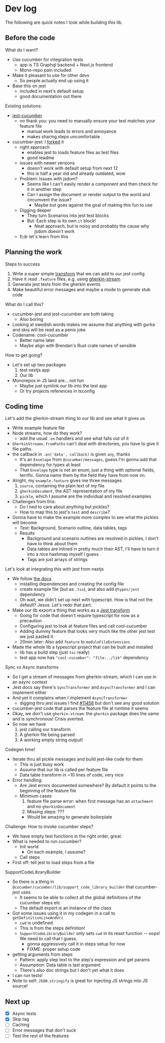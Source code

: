 # Dev log

The following are quick notes I took while building this lib.

## Before the code

What do I want?
- Use cucumber for integration tests
  - app is TS Graphql backend + Next.js frontend
  - Mono-repo pain included
- Make it pleasant to use for other devs
  - So people actually end up using it
- Base this on jest
  - included in next's default setup
  - good documentation out there

Existing solutions:
- [jest-cucumber](https://github.com/bencompton/jest-cucumber)
  - no thank you: you need to manually ensure your test matches your feature file
    - manual work leads to errors and annoyance
    - makes sharing steps uncomfortable
- cucumber-jest: I [forked](https://github.com/technocreatives/cucumber-jest) it
  - right approach
    - enables jest to loads feature files as test files
    - good readme
  - issues with newer versions
    - doesn't work with default setup from next 12
    - this is half a year old and already outdated, wow
  - Problem: Issues with jsdom?
    - Seems like I can't easily render a component and then check for it in another step
    - Can I assign the document or render output to the world and circumvent the issue?
      - Maybe but goes against the goal of making this fun to use
  - Digging deeper
    - They turn Scenarios into jest test blocks
    - But: Each step is its own `it` block!
      - Neat approach, but is noisy and probably the cause why jsdom doesn't work
  - tl;dr let's learn from this

## Planning the work

Steps to success
1. Write a super simple [transform](https://jestjs.io/docs/code-transformation) that we can add to our jest config
2. Have it read `.feature` files, e.g. using [gherkin-stream](https://www.npmjs.com/package/@cucumber/gherkin-streams)
3. Generate jest tests from the gherkin events
4. Make beautiful error messages and maybe a mode to generate stub code

What do I call this?
- cucumber-jest and jest-cucumber are both taking
  - Also boring
- Looking at swedish words makes me assume that anything with gurka and skoj will be read as a penis joke
- Codename: cool-cucumber
  - Better name later
  - Maybe align with Brendan's Rust crate names of sensible

How to get going?
- Let's set up two packages
  1. test nextjs app
  2. Our lib
- Monorepos in JS land are… not fun
  - Maybe just symlink our lib into the test app
  - Or try projects references in tsconfig

## Coding time

Let's add the gherkin-stream thing to our lib and see what it gives us
- Write example feature file
- Node streams, how do they work?
  - add the usual `.on` handlers and see what falls out of it
- `GherkinStreams.fromPaths` can't deal with directories, you have to give it file paths.
- the callback in `.on('data', callback)` is given `any`, thanks
  - It's an `Envelope` from `@cucumber/messages`, guess I'm gonna add that dependency for types at least
  - That `Envelope` type is not an enum, just a thing with optional fields, terrific.
    Gonna name them by the field they have from now on.
- Alright, my `example.feature` gives me three messages
  1. `source`, containing the plain text of my file
  2. `gherkinDocument`, the AST representation of my file
  3. `pickle`, which I assume are the individual and resolved examples
- Challenges from this:
  - Do I ned to care about anything but pickles?
  - How to map this to jest's `test` and `describe`?
- Gonna have to make the example more complex to see what the pickles will become
  - Test: Background, Scenario outline, data tables, tags
  - Results
    - Background and scenario outlines are resolved in pickles, I don't have to think about them
    - Data tables are inlined in pretty much their AST, I'll have to turn it into a nice hashmap myself I guess
    - Tags are just arrays of strings

Let's look at integrating this with jest from nextjs
- We follow [the docs](https://nextjs.org/docs/testing#setting-up-jest-with-the-rust-compiler)
  - installing dependencies and creating the config file
  - create example file (but as `.tsx`), and also add `@types/jest` dependency
  - Oh wait, we didn't set up next with typescript. How is that not the default? Jesus. Let's redo that part.
- Make our lib export a thing that works as a [Jest transform](https://jestjs.io/docs/code-transformation#examples)
  - Going for code that doesn't require typescript for now as a precaution
  - Configuring jest to look at feature files and call cool-cucumber
  - Adding dummy feature that looks very much like the other jest test we just pasted it
  - 20min later: Also add `feature` to `moduleFileExtensions`
- Made the whole lib a typescript project that can be built and installed
  - lib has a build step (just `tsc` really)
  - test app now has `"cool-cucumber": "file:../lib"` dependency

Sync vs Async transforms
- So I get a stream of messages from gherkin-stream, which I can use in an async context
- Jest docs say there's `SyncTransformer` and `AsyncTransformer` and I can implement either
- And yet it complains when I implement `AsyncTransformer`
  - digging thru jest issues I find [#11458](https://github.com/facebook/jest/issues/11458) but don't see any good solution
- cucumber-jest code that parses the feature file at runtime it seems
- Okay, we don't use `gherkin-stream`: the `gherkin` package does the same and is synchronous! Crisis averted.
- So now we have
  1. jest calling our transform
  2. A gherkin file being parsed
  3. A working empty string output!

Codegen time!
- Iterate thru all pickle messages and build jest-like code for them
  - This is just busy work
  - Assume that our lib is called per feature file
  - Data table transform in ~10 lines of code, very nice
- Error handling:
  - Are Jest errors documented somewhere? By default it points to the beginning of the feature file
  - Minimum cases
    1. feature file parse error: when first message has an `attachment` and no `gherkinDocument`
    2. Missing steps: ???
      - Would be amazing to generate boilerplate

Challenge: How to invoke cucumber steps?
- We have empty test functions in the right order, great.
- What is needed to run cucumber?
  - Init world
    - On each example, I assume?
  - Call steps
- First off: tell jest to load steps from a file

SupportCodeLibraryBuilder
- So there is a thing in `@cucumber/cucumber/lib/support_code_library_builder` that cucumber-jest uses
  - It seems to be able to collect all the global definitions of the cucumber steps etc
  - The default export is an instance of the class
- Got some issues using it in my codegen in a call to `getDefinitionLineAndUri`
  - `cwd` is undefined
  - This is from the steps definition!
  - `SupportCodeLibraryBuilder` only sets `cwd` in its reset function -- oops! We need to call that I guess.
    - gonna aggressively call it in steps setup for now
    - FIXME: proper setup code
- getting arguments from steps
  - Pattern: apply step text to the step's expression and get params
  - Assumption: Data table is last argument
  - There's also doc strings but I don't yet what it does
- I can run tests!
- Note to self: `JSON.stringify` is great for injecting JS strings into JS source!

## Next up

- [x] Async tests
- [x] Skip tag
- [ ] Caching
- [ ] Error messages that don't suck
- [ ] Test the rest of the features
